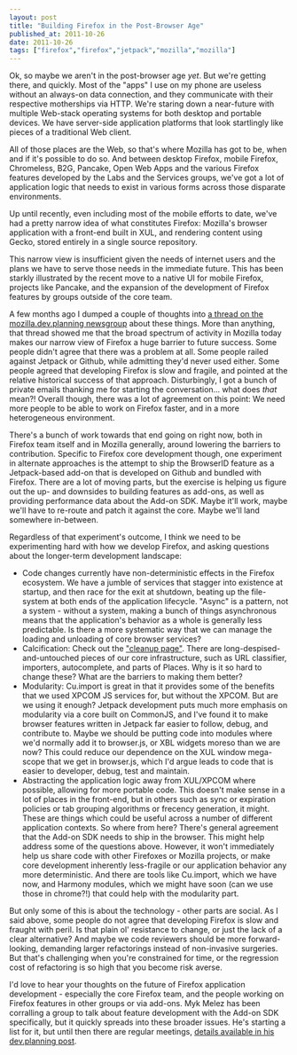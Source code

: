 ```yaml
---
layout: post
title: "Building Firefox in the Post-Browser Age"
published_at: 2011-10-26
date: 2011-10-26
tags: ["firefox","firefox","jetpack","mozilla","mozilla"]
---
```


Ok, so maybe we aren't in the post-browser age *yet*. But we're getting there, and quickly. Most of the "apps" I use on my phone are useless without an always-on data connection, and they communicate with their respective motherships via HTTP. We're staring down a near-future with multiple Web-stack operating systems for both desktop and portable devices. We have server-side application platforms that look startlingly like pieces of a traditional Web client.

All of those places are the Web, so that's where Mozilla has got to be, when and if it's possible to do so. And between desktop Firefox, mobile Firefox, Chromeless, B2G, Pancake, Open Web Apps and the various Firefox features developed by the Labs and the Services groups, we've got a lot of application logic that needs to exist in various forms across those disparate environments.

Up until recently, even including most of the mobile efforts to date, we've had a pretty narrow idea of what constitutes Firefox: Mozilla's browser application with a front-end built in XUL, and rendering content using Gecko, stored entirely in a single source repository.

This narrow view is insufficient given the needs of internet users and the plans we have to serve those needs in the immediate future. This has been starkly illustrated by the recent move to a native UI for mobile Firefox, projects like Pancake, and the expansion of the development of Firefox features by groups outside of the core team.

A few months ago I dumped a couple of thoughts into [a thread on the mozilla.dev.planning newsgroup](https://groups.google.com/forum/#!msg/mozilla.dev.planning/K1fr4VqtQTA/h_orDOFqQKMJ) about these things. More than anything, that thread showed me that the broad spectrum of activity in Mozilla today makes our narrow view of Firefox a huge barrier to future success. Some people didn't agree that there was a problem at all. Some people railed against Jetpack or Github, while admitting they'd never used either. Some people agreed that developing Firefox is slow and fragile, and pointed at the relative historical success of that approach. Disturbingly, I got a bunch of private emails thanking me for starting the conversation... what does *that* mean?! Overall though, there was a lot of agreement on this point: We need more people to be able to work on Firefox faster, and in a more heterogeneous environment.

There's a bunch of work towards that end going on right now, both in Firefox team itself and in Mozilla generally, around lowering the barriers to contribution. Specific to Firefox core development though, one experiment in alternate approaches is the attempt to ship the BrowserID feature as a Jetpack-based add-on that is developed on Github and bundled with Firefox. There are a lot of moving parts, but the exercise is helping us figure out the up- and downsides to building features as add-ons, as well as providing performance data about the Add-on SDK. Maybe it'll work, maybe we'll have to re-route and patch it against the core. Maybe we'll land somewhere in-between.

Regardless of that experiment's outcome, I think we need to be experimenting hard with how we develop Firefox, and asking questions about the longer-term development landscape:

*   Code changes currently have non-deterministic effects in the Firefox ecosystem. We have a jumble of services that stagger into existence at startup, and then race for the exit at shutdown, beating up the file-system at both ends of the application lifecycle. "Async" is a pattern, not a system - without a system, making a bunch of things asynchronous means that the application's behavior as a whole is generally less predictable. Is there a more systematic way that we can manage the loading and unloading of core browser services?
*   Calcification: Check out the ["cleanup page"](https://wiki.mozilla.org/Firefox/Cleanup). There are long-despised-and-untouched pieces of our core infrastructure, such as URL classifier, importers, autocomplete, and parts of Places. Why is it so hard to change these? What are the barriers to making them better?
*   Modularity: Cu.import is great in that it provides some of the benefits that we used XPCOM JS services for, but without the XPCOM. But are we using it enough? Jetpack development puts much more emphasis on modularity via a core built on CommonJS, and I've found it to make browser features written in Jetpack far easier to follow, debug, and contribute to. Maybe we should be putting code into modules where we'd normally add it to browser.js, or XBL widgets moreso than we are now? This could reduce our dependence on the XUL window mega-scope that we get in browser.js, which I'd argue leads to code that is easier to developer, debug, test and maintain.
*   Abstracting the application logic away from XUL/XPCOM where possible, allowing for more portable code. This doesn't make sense in a lot of places in the front-end, but in others such as sync or expiration policies or tab grouping algorithms or frecency generation, it might. These are things which could be useful across a number of different application contexts.
So where from here? There's general agreement that the Add-on SDK needs to ship in the browser. This might help address some of the questions above. However, it won't immediately help us share code with other Firefoxes or Mozilla projects, or make core development inherently less-fragile or our application behavior any more deterministic. And there are tools like Cu.import, which we have now, and Harmony modules, which we might have soon (can we use those in chrome?!) that could help with the modularity part.

But only some of this is about the technology - other parts are social. As I said above, some people do not agree that developing Firefox is slow and fraught with peril. Is that plain ol' resistance to change, or just the lack of a clear alternative? And maybe we code reviewers should be more forward-looking, demanding larger refactorings instead of non-invasive surgeries. But that's challenging when you're constrained for time, or the regression cost of refactoring is so high that you become risk averse.

I'd love to hear your thoughts on the future of Firefox application development - especially the core Firefox team, and the people working on Firefox features in other groups or via add-ons. Myk Melez has been corralling a group to talk about feature development with the Add-on SDK specifically, but it quickly spreads into these broader issues. He's starting a list for it, but until then there are regular meetings, [details available in his dev.planning post](http://j.mp/uVeOiT).